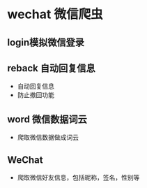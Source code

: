 # wechat 微信爬虫
## login模拟微信登录

## reback 自动回复信息
 - 自动回复信息
 - 防止撤回功能

## word 微信数据词云
 - 爬取微信数据做成词云

## WeChat
 - 爬取微信好友信息，包括昵称，签名，性别等